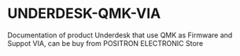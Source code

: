 # UNDERDESK-QMK-VIA
Documentation of product Underdesk that use QMK as Firmware and Suppot VIA, can be buy from POSITRON ELECTRONIC Store
